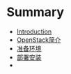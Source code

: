 # Summary

* [Introduction](README.md)
* [OpenStack简介](chapter1.md)
* [准备环境](chapter2.md)
* [部署安装](chapter3.md)
* 

